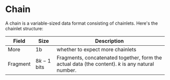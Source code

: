 # Chain

A chain is a variable-sized data format consisting of chainlets. Here's the chainlet structure:

Field   |Size       |Description
--------|-----------|-----------
More    |1b         |whether to expect more chainlets
Fragment|$8k-1$ bits|Fragments, concatenated together, form the actual data (the content). $k$ is any natural number.
